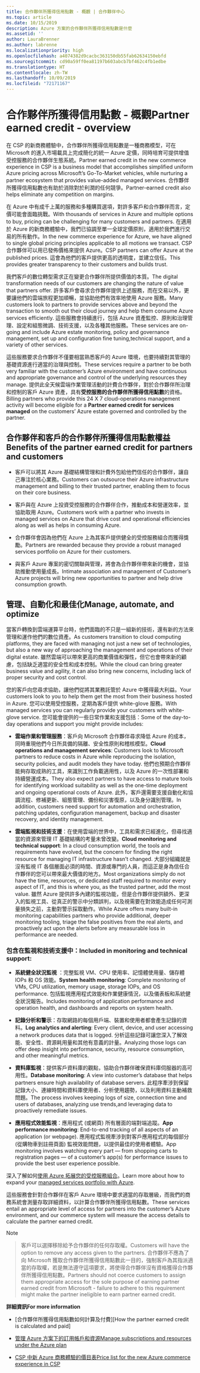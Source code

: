 ```yaml
---
title: 合作夥伴所獲得信用點數 - 概觀 | 合作夥伴中心
ms.topic: article
ms.date: 10/15/2019
description: Azure 方案的合作夥伴所獲得信用點數是什麼
ms.assetid: ''
author: LauraBrenner
ms.author: labrenne
ms.localizationpriority: high
ms.openlocfilehash: a4074382d9cacbc363150db55fab62634150ebfd
ms.sourcegitcommit: cd90a59ff0ea81197b603abcb7bf462c4fb1edbe
ms.translationtype: HT
ms.contentlocale: zh-TW
ms.lasthandoff: 10/09/2019
ms.locfileid: "72171167"
---
```

# <a name="partner-earned-credit---overview"></a><span data-ttu-id="428ca-103">合作夥伴所獲得信用點數 - 概觀</span><span class="sxs-lookup"><span data-stu-id="428ca-103">Partner earned credit - overview</span></span>


<span data-ttu-id="428ca-104">在 CSP 的新商務體驗中，合作夥伴所獲得信用點數是一種商務模型，可在 Microsoft 的進入市場載具上完成簡化的統一 Azure 定價，同時培育可提供增值受控服務的合作夥伴生態系統。</span><span class="sxs-lookup"><span data-stu-id="428ca-104">Partner earned credit in the new commerce experience in CSP is a business model that accomplishes simplified uniform Azure pricing across Microsoft’s Go-To-Market vehicles, while nurturing a partner ecosystem that provides value-added managed services.</span></span> <span data-ttu-id="428ca-105">合作夥伴所獲得信用點數也有助於消除對於利潤的任何競爭。</span><span class="sxs-lookup"><span data-stu-id="428ca-105">Partner-earned credit also helps eliminate any competition on margins.</span></span> 

<span data-ttu-id="428ca-106">在 Azure 中有成千上萬的服務和多種購買選項，對許多客戶和合作夥伴而言，定價可能會面臨挑戰。</span><span class="sxs-lookup"><span data-stu-id="428ca-106">With thousands of services in Azure and multiple options to buy, pricing can be challenging for many customers and partners.</span></span> <span data-ttu-id="428ca-107">在適用於 Azure 的新商務體驗中，我們已協調至單一全球定價原則，適用於我們進行交易的所有動作。</span><span class="sxs-lookup"><span data-stu-id="428ca-107">In the new commerce experience for Azure, we have aligned to single global pricing principles applicable to all motions we transact.</span></span> <span data-ttu-id="428ca-108">CSP 合作夥伴可以用已發佈價格來提供 Azure。</span><span class="sxs-lookup"><span data-stu-id="428ca-108">CSP partners can offer Azure at the published prices.</span></span> <span data-ttu-id="428ca-109">這會為他們的客戶提供更高的透明度，並建立信任。</span><span class="sxs-lookup"><span data-stu-id="428ca-109">This provides greater transparency to their customers and builds trust.</span></span> 


<span data-ttu-id="428ca-110">我們客戶的數位轉型需求正在變更合作夥伴所提供價值的本質。</span><span class="sxs-lookup"><span data-stu-id="428ca-110">The digital transformation needs of our customers are changing the nature of value that partners offer.</span></span> <span data-ttu-id="428ca-111">許多客戶會尋求合作夥伴提供上述服務，而在交易以外，更要讓他們的雲端旅程更加順暢，並協助他們有效率地使用 Azure 服務。</span><span class="sxs-lookup"><span data-stu-id="428ca-111">Many customers look to partners to provide services above and beyond the transaction to smooth out their cloud journey and help them consume Azure services efficiently.</span></span> <span data-ttu-id="428ca-112">這些服務會持續進行，包括 Azure 資產監控、原則和治理管理、設定和組態微調、技術支援，以及各種其他服務。</span><span class="sxs-lookup"><span data-stu-id="428ca-112">These services are on-going and include Azure estate monitoring, policy and governance management, set up and configuration fine tuning,technical support, and a variety of other services.</span></span> 


<span data-ttu-id="428ca-113">這些服務要求合作夥伴不僅要相當熟悉客戶的 Azure 環境，也要持續對其管理的基礎資源進行適當的治理與控制。</span><span class="sxs-lookup"><span data-stu-id="428ca-113">These services require a partner to be both very familiar with the customer’s Azure environment and have continuous and appropriate governance and control of the underlying resources they manage.</span></span> <span data-ttu-id="428ca-114">提供此全天候雲端作業管理活動的計費合作夥伴，對於合作夥伴所治理和控制的客戶 Azure 資產，具有**受控服務的合作夥伴所獲得信用點數**的資格。</span><span class="sxs-lookup"><span data-stu-id="428ca-114">Billing partners who provide this 24 X 7 cloud-operations management activity will become eligible for a **Partner earned credit for services managed** on the customers’ Azure estate governed and controlled by the partner.</span></span> 


## <a name="benefits-of-the-partner-earned-credit-for-partners-and-customers"></a><span data-ttu-id="428ca-115">合作夥伴和客戶的合作夥伴所獲得信用點數權益</span><span class="sxs-lookup"><span data-stu-id="428ca-115">Benefits of the partner earned credit for partners and customers</span></span>

- <span data-ttu-id="428ca-116">客戶可以將其 Azure 基礎結構管理和計費外包給他們信任的合作夥伴，讓自己專注於核心業務。</span><span class="sxs-lookup"><span data-stu-id="428ca-116">Customers can outsource their Azure infrastructure management and billing to their trusted partner, enabling them to focus on their core business.</span></span>

- <span data-ttu-id="428ca-117">客戶與在 Azure 上投資受控服務的合作夥伴合作，推動成本和營運效率，並協助取用 Azure。</span><span class="sxs-lookup"><span data-stu-id="428ca-117">Customers work with a partner who invests in managed services on Azure that  drive cost and operational efficiencies along as well as helps in consuming Azure.</span></span>

- <span data-ttu-id="428ca-118">合作夥伴會因為他們在 Azure 上為其客戶提供健全的受控服務組合而獲得獎勵。</span><span class="sxs-lookup"><span data-stu-id="428ca-118">Partners are rewarded because they provide a robust managed services portfolio on Azure for their customers.</span></span>  

- <span data-ttu-id="428ca-119">與客戶 Azure 專案的密切關聯與管理，將會為合作夥伴帶來新的機會，並協助推動使用量成長。</span><span class="sxs-lookup"><span data-stu-id="428ca-119">Intimate association and management of Customer’s Azure projects will bring new opportunities to partner and help drive consumption growth.</span></span> 


## <a name="manage-automate-and-optimize"></a><span data-ttu-id="428ca-120">管理、自動化和最佳化</span><span class="sxs-lookup"><span data-stu-id="428ca-120">Manage, automate, and optimize</span></span>

<span data-ttu-id="428ca-121">當客戶轉換到雲端運算平台時，他們面臨的不只是一組新的技術，還有新的方法來管理和運作他們的數位資產。</span><span class="sxs-lookup"><span data-stu-id="428ca-121">As customers transition to cloud computing platforms, they are faced with managing not just a new set of technologies, but also a new way of approaching the management and operations of their digital estate.</span></span> <span data-ttu-id="428ca-122">雖然雲端可以帶來更高的商業價值和彈性，但它也會帶來新的顧慮，包括缺乏適當的安全性和成本控制。</span><span class="sxs-lookup"><span data-stu-id="428ca-122">While the cloud can bring greater business value and agility, it can also bring new concerns, including lack of proper security and cost control.</span></span> 

<span data-ttu-id="428ca-123">您的客戶向您尋求協助，讓他們從將其業務託管於 Azure 中獲得最大利益。</span><span class="sxs-lookup"><span data-stu-id="428ca-123">Your customers look to you to help them get the most from their business hosted in Azure.</span></span> <span data-ttu-id="428ca-124">您可以使用受控服務，定期為客戶提供 white-glove 服務。</span><span class="sxs-lookup"><span data-stu-id="428ca-124">With managed services you can regularly provide your customers with white-glove service.</span></span> <span data-ttu-id="428ca-125">您可能會提供的一些日常作業和支援包括：</span><span class="sxs-lookup"><span data-stu-id="428ca-125">Some of the day-to-day operations and support you might provide includes:</span></span>


- <span data-ttu-id="428ca-126">**雲端作業和管理服務**：客戶向 Microsoft 合作夥伴尋求降低 Azure 的成本，同時重現他們今日所具備的隔離、安全性原則和稽核模型。</span><span class="sxs-lookup"><span data-stu-id="428ca-126">**Cloud operations and management services**: Customers look to Microsoft partners to reduce costs in Azure while reproducing the isolation, security policies, and audit models they have today.</span></span> <span data-ttu-id="428ca-127">他們也預期合作夥伴能夠存取成熟的工具，來識別工作負載適用性，以及 Azure 的一次性部署和持續營運成本。</span><span class="sxs-lookup"><span data-stu-id="428ca-127">They also expect partners to have access to mature tools for identifying workload suitability as well as the one-time deployment and ongoing operational costs of Azure.</span></span> <span data-ttu-id="428ca-128">此外，客戶還需要支援自動化和協調流程、修補更新、組態管理、備份和災害復原，以及身分識別管理。</span><span class="sxs-lookup"><span data-stu-id="428ca-128">In addition, customers need support for automation and orchestration, patching updates, configuration management, backup and disaster recovery, and identity management.</span></span> 

- <span data-ttu-id="428ca-129">**雲端監視和技術支援**：在使用雲端的世界中，工具和需求已經進化，但尋找適當的資源來管理 IT 基礎結構的考量未曾改變。</span><span class="sxs-lookup"><span data-stu-id="428ca-129">**Cloud monitoring and technical support**: In a cloud consumption world, the tools and requirements have evolved, but the concern for finding the right resource for managing IT infrastructure hasn’t changed.</span></span> <span data-ttu-id="428ca-130">大部分組織就是沒有監視 IT 各個層面必須的時間、資源或專門的人員，而這正是身為信任合作夥伴的您可以帶來最大價值的地方。</span><span class="sxs-lookup"><span data-stu-id="428ca-130">Most organizations simply do not have the time, resources, or dedicated staff required to monitor every aspect of IT, and this is where you, as the trusted partner, add the most value.</span></span> <span data-ttu-id="428ca-131">雖然 Azure 提供許多內建的監視功能，但是合作夥伴提供額外、更深入的監視工具、從真正的警示中分類誤判，以及視需要在對效能造成任何可測量損失之前，主動對警示採取動作。</span><span class="sxs-lookup"><span data-stu-id="428ca-131">While Azure offers many built-in monitoring capabilities partners who provide additional, deeper monitoring tooling, triage the false positives from the real alerts, and proactively act upon the alerts before any measurable loss in performance are needed.</span></span> 


### <a name="included-in-monitoring-and-technical-support"></a><span data-ttu-id="428ca-132">包含在監視和技術支援中：</span><span class="sxs-lookup"><span data-stu-id="428ca-132">Included in monitoring and technical support:</span></span>

- <span data-ttu-id="428ca-133">**系統健全狀況監視** ：完整監視 VM、CPU 使用率、記憶體使用量、儲存體 IOPs 和 OS 效能。</span><span class="sxs-lookup"><span data-stu-id="428ca-133">**System health monitoring**: Complete monitoring of VMs, CPU utilization, memory usage, storage IOPs, and OS performance.</span></span> <span data-ttu-id="428ca-134">包括監視應用程式效能和作業健康情況，以及儀表板和系統健全狀況報告。</span><span class="sxs-lookup"><span data-stu-id="428ca-134">Includes monitoring of application performance and operation health, and dashboards and reports on system health.</span></span>

- <span data-ttu-id="428ca-135">**記錄分析和警示**：存取網路的每個用戶端、裝置和使用者都會產生記錄的資料。</span><span class="sxs-lookup"><span data-stu-id="428ca-135">**Log analytics and alerting**: Every client, device, and user accessing a network produces data that is logged.</span></span> <span data-ttu-id="428ca-136">分析這些記錄可讓您深入了解效能、安全性、資源耗用量和其他有意義的計量。</span><span class="sxs-lookup"><span data-stu-id="428ca-136">Analyzing those logs can offer deep insight into performance, security, resource consumption, and other meaningful metrics.</span></span>

- <span data-ttu-id="428ca-137">**資料庫監視**：提供客戶資料庫的觀點，協助合作夥伴確保資料庫伺服器的高可用性。</span><span class="sxs-lookup"><span data-stu-id="428ca-137">**Database monitoring**: A view into customer’s database that helps partners ensure high availability of database servers.</span></span> <span data-ttu-id="428ca-138">此程序牽涉到保留記錄大小、連線時間和資料庫使用者、分析使用趨勢，以及利用資料主動補救問題。</span><span class="sxs-lookup"><span data-stu-id="428ca-138">The process involves keeping logs of size, connection time and users of databases, analyzing use trends,and leveraging data to proactively remediate issues.</span></span>

- <span data-ttu-id="428ca-139">**應用程式效能監視**：應用程式 (或網頁) 所有層面的端對端追蹤。</span><span class="sxs-lookup"><span data-stu-id="428ca-139">**App performance monitoring**: End-to-end tracking of all aspects of an application (or webpage).</span></span> <span data-ttu-id="428ca-140">應用程式監視牽涉到對客戶應用程式的每個部分 (從購物車到註冊頁面) 監視效能問題，以提供最佳的使用者體驗。</span><span class="sxs-lookup"><span data-stu-id="428ca-140">App monitoring involves watching every part — from shopping carts to registration pages — of a customer’s app(s) for performance issues to provide the best user experience possible.</span></span>

<span data-ttu-id="428ca-141">深入了解如何[使用 Azure 拓展您的受控服務組合](https://partner.microsoft.com/campaigns/cloud-playbooks-thank-you)。</span><span class="sxs-lookup"><span data-stu-id="428ca-141">Learn more about how to expand your [managed services portfolio with Azure](https://partner.microsoft.com/campaigns/cloud-playbooks-thank-you).</span></span>

<span data-ttu-id="428ca-142">這些服務會針對合作夥伴在客戶 Azure 環境中要求適當的存取層級，而我們的商務系統會測量存取詳細資料，以計算合作夥伴所獲得信用點數。</span><span class="sxs-lookup"><span data-stu-id="428ca-142">These services entail an appropriate level of access for partners into the customer’s Azure environment, and our commerce system will measure the access details to calculate the partner earned credit.</span></span>  

>[!Note]

><span data-ttu-id="428ca-143">客戶可以選擇移除給予合作夥伴的任何存取權。</span><span class="sxs-lookup"><span data-stu-id="428ca-143">Customers will have the option to remove any access given to the partners.</span></span> <span data-ttu-id="428ca-144">合作夥伴不應為了向 Microsoft 獲取合作夥伴所獲得信用點數此一目的，強制客戶為其指派適當的存取權，若是無法遵守這項要求，將使得合作夥伴沒有資格獲得合作夥伴所獲得信用點數。</span><span class="sxs-lookup"><span data-stu-id="428ca-144">Partners should not coerce customers to assign them appropriate access for the sole purpose of earning partner earned credit from Microsoft - failure to adhere to this requirement might make the partner ineligible to earn partner earned credit.</span></span>

<span data-ttu-id="428ca-145">**詳細資訊**</span><span class="sxs-lookup"><span data-stu-id="428ca-145">**For more information**</span></span>
- <span data-ttu-id="428ca-146">[合作夥伴所獲得信用點數如何計算及付費]</span><span class="sxs-lookup"><span data-stu-id="428ca-146">[How the partner earned credit is calculated and paid]</span></span>
- [<span data-ttu-id="428ca-147">管理 Azure 方案下的訂用帳戶和資源</span><span class="sxs-lookup"><span data-stu-id="428ca-147">Manage subscriptions and resources under the Azure plan</span></span>](azure-plan-manage.md)

- [<span data-ttu-id="428ca-148">CSP 中新 Azure 商務體驗的價目表</span><span class="sxs-lookup"><span data-stu-id="428ca-148">Price list for the new Azure commerce experience in CSP</span></span>](azure-plan-price-list.md)

